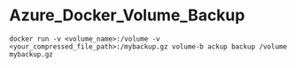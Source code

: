 # Azure_Docker_Volume_Backup


```
docker run -v <volume_name>:/volume -v <your_compressed_file_path>:/mybackup.gz volume-b ackup backup /volume mybackup.gz
```
